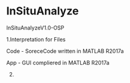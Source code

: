 # InSituAnalyze
InSituAnalyzeV1.0-OSP

1.Interpretation for Files

  Code - SoreceCode written in MATLAB R2017a
  
  App  - GUI compliered in MATLAB R2017a
  
  
2.
